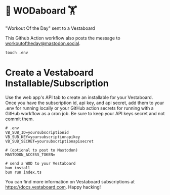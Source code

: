 # 💪 WODaboard 🏋️

"Workout Of the Day" sent to a Vestaboard

This Github Action workflow also posts the message to [workoutoftheday@mastodon.social](https://mastodon.social/@workoutoftheday).

```
touch .env
```

# Create a Vestaboard Installable/Subscription

Use the web app's API tab to create an installable for your Vestaboard.
Once you have the subscription id, api key, and api secret, add them to your .env for running locally
or your GitHub action secrets for running with a GitHub workflow as a cron job. Be sure to keep your API keys secret and not commit them.

```
# .env
VB_SUB_ID=yoursubscriptionid
VB_SUB_KEY=yoursubscriptionapikey
VB_SUB_SECRET=yoursubscriptionapisecret

# (optional to post to Mastodon)
MASTODON_ACCESS_TOKEN=
```

```
# send a WOD to your Vestaboard
bun install
bun run index.ts
```

You can find more information on Vestaboard subscriptions at https://docs.vestaboard.com. Happy hacking!
